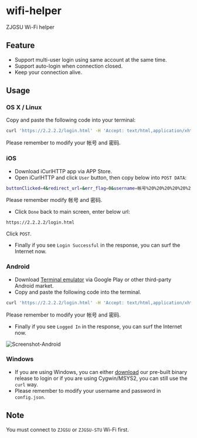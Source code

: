 # wifi-helper
ZJGSU Wi-Fi helper

## Feature

+ Support multi-user login using same account at the same time.
+ Support auto-login when connection closed.
+ Keep your connection alive.

## Usage

### OS X / Linux

Copy and paste the following code into your terminal:
```bash
curl 'https://2.2.2.2/login.html' -H 'Accept: text/html,application/xhtml+xml,application/xml;q=0.9,*/*;q=0.8' -H 'Accept-Encoding: gzip, deflate' -H 'Accept-Language: zh-CN,zh;q=0.8,en-US;q=0.5,en;q=0.3' -H 'Connection: keep-alive' -H 'Host: 2.2.2.2' -H 'User-Agent: Mozilla/5.0 (Macintosh; Intel Mac OS X 10.11; rv:41.0) Gecko/20100101 Firefox/41.0' -H 'Content-Type: application/x-www-form-urlencoded' --data 'buttonClicked=4&redirect_url=&err_flag=0&username=帐号%20%20%20%20%20%20%20%20%20%20%20&password=密码' -k
```

Please remember to modify your 帐号 and 密码.

### iOS

+ Download iCurlHTTP app via APP Store.
+ Open iCurlHTTP and click `User` button, then copy below into `POST DATA`:  
```bash
buttonClicked=4&redirect_url=&err_flag=0&username=帐号%20%20%20%20%20%20%20%20%20%20%20&password=密码
```  
Please remember modify 帐号 and 密码.  
+ Click `Done` back to main screen, enter below url:  
```bash
https://2.2.2.2/login.html
```  
Click `POST`.  
+ Finally if you see `Login Successful` in the response, you can surf the Internet now.

### Android

+ Download [Terminal emulator](https://play.google.com/store/apps/details?id=jackpal.androidterm) via Google Play or other third-party Android market.
+ Copy and paste the following code into the terminal.
```bash
curl 'https://2.2.2.2/login.html' -H 'Accept: text/html,application/xhtml+xml,application/xml;q=0.9,*/*;q=0.8' -H 'Accept-Encoding: gzip, deflate' -H 'Accept-Language: zh-CN,zh;q=0.8,en-US;q=0.5,en;q=0.3' -H 'Connection: keep-alive' -H 'Host: 2.2.2.2' -H 'User-Agent: Mozilla/5.0 (Macintosh; Intel Mac OS X 10.11; rv:41.0) Gecko/20100101 Firefox/41.0' -H 'Content-Type: application/x-www-form-urlencoded' --data 'buttonClicked=4&redirect_url=&err_flag=0&username=帐号%20%20%20%20%20%20%20%20%20%20%20&password=密码' -k
```
Please remember to modify your 帐号 and 密码.

+ Finally if you see `Logged In` in the response, you can surf the Internet now.

![Screenshot-Android](https://dn-jinwei.qbox.me/Screenshot_2015-12-03-13-03-05.png)

### Windows
+ If you are using Windows, you can either [download](https://github.com/ZJGSU-Open-Source/wifi-helper/releases/download/v1.1/wifi-helper.zip) our pre-built binary release to login or if you are using Cygwin/MSYS2, you can still use the `curl` way.
+ Please remember to modify your username and password in `config.json`.

## Note

You must connect to `ZJGSU` or `ZJGSU-STU` Wi-Fi first.
